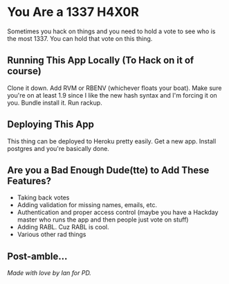 # You Are a 1337 H4X0R

Sometimes you hack on things and you need to hold a vote to see who is the most 1337. You can hold that vote on this thing.

## Running This App Locally (To Hack on it of course)

Clone it down. Add RVM or RBENV (whichever floats your boat). Make sure you're on at least 1.9 since I like the new hash syntax and I'm forcing it on you. Bundle install it. Run rackup.

## Deploying This App

This thing can be deployed to Heroku pretty easily. Get a new app. Install postgres and you're basically done.

## Are you a Bad Enough Dude(tte) to Add These Features?

* Taking back votes
* Adding validation for missing names, emails, etc.
* Authentication and proper access control (maybe you have a Hackday master who runs the app and then people just vote on stuff)
* Adding RABL. Cuz RABL is cool.
* Various other rad things

## Post-amble...

_Made with love by Ian for PD._
